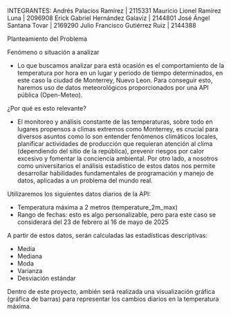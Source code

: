 INTEGRANTES:
Andrés Palacios Ramírez | 2115331
Mauricio Lionel Ramírez Luna | 2096908
Erick Gabriel Hernández Galaviz | 2144801
José Ángel Santana Tovar | 2169290
Julio Francisco Gutiérrez Ruiz | 2144388

Planteamiento del Problema

  Fenómeno o situación a analizar

  - Lo que buscamos analizar para está ocasión es el comportamiento de la temperatura por hora en un lugar y periodo de tiempo determinados, en este caso la ciudad de Monterrey, Nuevo Leon. Para conseguir esto, haremos uso de datos meteorológicos proporcionados por una API pública (Open-Meteo).

  ¿Por qué es esto relevante?

  - El monitoreo y análisis constante de las temperaturas, sobre todo en lugares propensos a climas extremos como Monterrey, es crucial para diversos asuntos como lo son entender fenómenos climáticos locales, planificar actividades de producción que requieran atención al clima (dependiendo del sitio de la república), prevenir riesgos por calor excesivo y fomentar la conciencia ambiental. 
  Por otro lado, a nosotros como universitarios el análisis estadístico de estos datos nos permite desarrollar habilidades fundamentales de programación y manejo de datos, aplicadas a un problema del mundo real.

  Utilizaremos los siguientes datos diarios de la API:

  * Temperatura máxima a 2 metros (temperature_2m_max)
  * Rango de fechas: esto es algo personalizable, pero para este caso se considerará del 23 de febrero al 16 de mayo de 2025 

A partir de estos datos, serán calculadas las estadísticas descriptivas:

* Media
* Mediana
* Moda
* Varianza
* Desviación estándar

Dentro de este proyecto, ambién será realizada una visualización gráfica (gráfica de barras) para representar los cambios diarios en la temperatura máxima.
